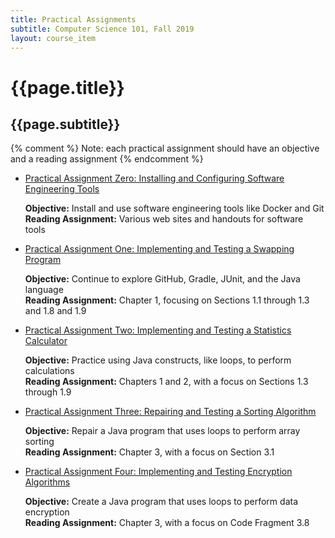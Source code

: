 ```yaml
---
title: Practical Assignments
subtitle: Computer Science 101, Fall 2019
layout: course_item
---
```


# {{page.title}}
## {{page.subtitle}}

{% comment %} Note: each practical assignment should have an objective and a reading assignment {% endcomment %}

<ul>

<li><a href="https://github.com/Allegheny-Computer-Science-101-F2019/cs101-F2019-sheets/releases/download/cs101F2019-sheets-8.0.0/cs101F2019_practical01.pdf">Practical Assignment Zero: Installing and Configuring Software Engineering Tools</a> <p><b>Objective:</b> Install and use software engineering tools like Docker and Git<br><b>Reading Assignment:</b> Various web sites and handouts for software tools</p>

<li><a href="https://github.com/Allegheny-Computer-Science-101-F2019/cs101-F2019-sheets/releases/download/cs101F2019-sheets-8.0.0/cs101F2019_practical02.pdf">Practical Assignment One: Implementing and Testing a Swapping Program</a> <p><b>Objective:</b> Continue to explore GitHub, Gradle, JUnit, and the Java language<br><b>Reading Assignment:</b> Chapter 1, focusing on Sections 1.1 through 1.3 and 1.8 and 1.9</p>

<li><a href="https://github.com/Allegheny-Computer-Science-101-F2019/cs101-F2019-sheets/releases/download/cs101F2019-sheets-8.0.0/cs101F2019_practical03.pdf">Practical Assignment Two: Implementing and Testing a Statistics Calculator</a> <p><b>Objective:</b> Practice using Java constructs, like loops, to perform calculations<br><b>Reading Assignment:</b> Chapters 1 and 2, with a focus on Sections 1.3 through 1.9</p>

<li><a href="https://github.com/Allegheny-Computer-Science-101-F2019/cs101-F2019-sheets/releases/download/cs101F2019-sheets-8.0.0/cs101F2019_practical04.pdf">Practical Assignment Three: Repairing and Testing a Sorting Algorithm</a> <p><b>Objective:</b> Repair a Java program that uses loops to perform array sorting<br><b>Reading Assignment:</b> Chapter 3, with a focus on Section 3.1</p>

<li><a href="https://github.com/Allegheny-Computer-Science-101-F2019/cs101-F2019-sheets/releases/download/cs101F2019-sheets-8.0.0/cs101F2019_practical05.pdf">Practical Assignment Four: Implementing and Testing Encryption Algorithms</a> <p><b>Objective:</b> Create a Java program that uses loops to perform data encryption<br><b>Reading Assignment:</b> Chapter 3, with a focus on Code Fragment 3.8</p>

</ul>
